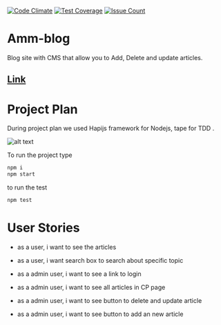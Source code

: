 [![Code Climate](https://codeclimate.com/github/mhmdshorafa/ammblog/badges/gpa.svg)](https://codeclimate.com/github/mhmdshorafa/ammblog) [![Test Coverage](https://codeclimate.com/github/mhmdshorafa/ammblog/badges/coverage.svg)](https://codeclimate.com/github/mhmdshorafa/ammblog/coverage) [![Issue Count](https://codeclimate.com/github/mhmdshorafa/ammblog/badges/issue_count.svg)](https://codeclimate.com/github/mhmdshorafa/ammblog)

# Amm-blog

Blog site with CMS that allow you to Add, Delete and update articles.

## [Link](https://amm-blog.herokuapp.com/)

# Project Plan
During project plan we used Hapijs framework for Nodejs, tape for TDD .

![alt text](https://scontent.fjrs2-1.fna.fbcdn.net/v/t34.0-12/17352944_791461764342320_199782666_n.jpg?oh=f352a5fd408ca210985b53797705bbf8&oe=58CCF584)


To run the project type

```javascript
npm i
npm start
```

to run the test

```javascript
npm test
```

# User Stories

- as a user, i want to see the articles
- as a user, i want search box to search about specific topic

- as a admin user, i want to see a link to login
- as a admin user, i want to see all articles in CP page
- as a admin user, i want to see button to delete and update article
- as a admin user, i want to see button to add an new article
